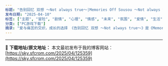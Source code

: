 ```yaml
---
标题: "告别回忆 双想 ～Not always true～|Memories Off Sousou ～Not always true～|简体中文|3.77G"
发布日期: "2025-04-10"
标签: ["主题", "冒险", "剧情", "心理", "情感", "未来", "氛围", "爱情", "生活", "视觉小说"]
分类: ["PC游戏下载"]
摘录: "爱与痛苦的交织，成长的选择 《告别回忆 双想 ～Not always true～》是《Memories Off》系列的最新作品，继承了该系列以细腻的情感描绘和复杂的人际关系为核心的风格。本作通过主人公久寿米木一葵与五位女主角之间的互动，呈现了一场关于爱情、成长与抉择的故事。 故事的起点简单却充满悬念：久寿米木一葵有一个未曾谋面的婚约者，而关于她的身份将在他17岁生日的那一天揭晓。与此同时，一葵遇到了同校的洲宫纱绘，并首次体验到喜欢上一个人的感觉。青梅竹马天羽宁宁则全力支持他，但随着故事推进，生活的平静逐渐被打破，复杂的情感和选择逐渐浮出水面。 多重路线与结局，情感的深度挖掘 这款游戏采用了典型&hellip;"
---
```




---
📖 **下载地址/原文地址：** 本文最初发布于我的博客网站：[https://sky.sfcrom.com/2025/04/125359](https://sky.sfcrom.com/2025/04/125359)
